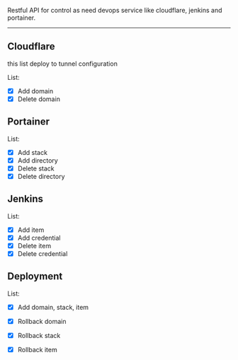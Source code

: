 Restful API for control as need devops service like cloudflare, jenkins and portainer.


---

## Cloudflare
this list deploy to tunnel configuration

List:
- [x] Add domain
- [x] Delete domain

## Portainer

List:
- [x] Add stack
- [x] Add directory
- [x] Delete stack
- [x] Delete directory

## Jenkins

List:
- [x] Add item
- [x] Add credential
- [x] Delete item
- [x] Delete credential

## Deployment

List:
- [x] Add domain, stack, item
- [x] Rollback domain
- [x] Rollback stack
- [x] Rollback item

